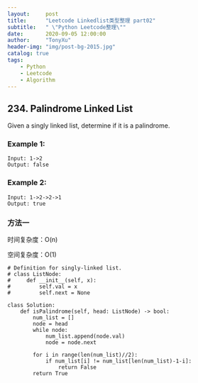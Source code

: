 ```yaml
---
layout:     post
title:      "Leetcode Linkedlist类型整理 part02"
subtitle:   " \"Python Leetcode整理\""
date:       2020-09-05 12:00:00
author:     "TonyXu"
header-img: "img/post-bg-2015.jpg"
catalog: true
tags:
    - Python
    - Leetcode
    - Algorithm
---
```


## 234. Palindrome Linked List

Given a singly linked list, determine if it is a palindrome.

### Example 1:

```
Input: 1->2
Output: false
```

### Example 2:

```
Input: 1->2->2->1
Output: true
```

### 方法一

时间复杂度：O(n)

空间复杂度：O(1)

```
# Definition for singly-linked list.
# class ListNode:
#     def __init__(self, x):
#         self.val = x
#         self.next = None

class Solution:
    def isPalindrome(self, head: ListNode) -> bool:
        num_list = []
        node = head
        while node:
            num_list.append(node.val)
            node = node.next

        for i in range(len(num_list)//2):
            if num_list[i] != num_list[len(num_list)-1-i]:
                return False
        return True
```
